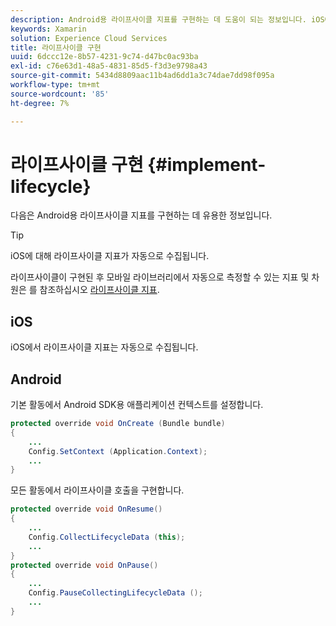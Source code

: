 ```yaml
---
description: Android용 라이프사이클 지표를 구현하는 데 도움이 되는 정보입니다. iOS에 대해 라이프사이클 지표가 자동으로 수집됩니다.
keywords: Xamarin
solution: Experience Cloud Services
title: 라이프사이클 구현
uuid: 6dccc12e-8b57-4231-9c74-d47bc0ac93ba
exl-id: c76e63d1-48a5-4831-85d5-f3d3e9798a43
source-git-commit: 5434d8809aac11b4ad6dd1a3c74dae7dd98f095a
workflow-type: tm+mt
source-wordcount: '85'
ht-degree: 7%

---
```


# 라이프사이클 구현 {#implement-lifecycle}

다음은 Android용 라이프사이클 지표를 구현하는 데 유용한 정보입니다.

>[!TIP]
>
>iOS에 대해 라이프사이클 지표가 자동으로 수집됩니다.

라이프사이클이 구현된 후 모바일 라이브러리에서 자동으로 측정할 수 있는 지표 및 차원은 를 참조하십시오 [라이프사이클 지표](/help/ios/metrics.md).

## iOS

iOS에서 라이프사이클 지표는 자동으로 수집됩니다.

## Android

기본 활동에서 Android SDK용 애플리케이션 컨텍스트를 설정합니다.

```java
protected override void OnCreate (Bundle bundle) 
{
    ... 
    Config.SetContext (Application.Context); 
    ... 
}
```

모든 활동에서 라이프사이클 호출을 구현합니다.

```java
protected override void OnResume()
{
    ...
    Config.CollectLifecycleData (this);
    ...
}
protected override void OnPause() 
{
    ...
    Config.PauseCollectingLifecycleData ();
    ...
}
```
